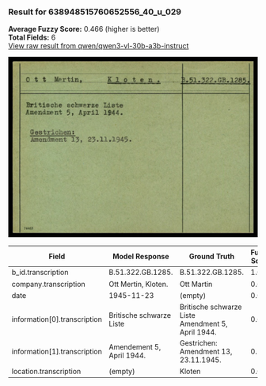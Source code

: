 ### Result for 638948515760652556_40_u_029
**Average Fuzzy Score:** 0.466 (higher is better)<br>
**Total Fields:** 6<br>
[View raw result from qwen/qwen3-vl-30b-a3b-instruct](https://github.com/RISE-UNIBAS/humanities_data_benchmark/blob/main/results/2025-10-24/T0334/request_T0334_638948515760652556_40_u_029.json)

<img src="https://github.com/RISE-UNIBAS/humanities_data_benchmark/blob/main/benchmarks/blacklist/images/638948515760652556_40_u_029.jpg?raw=true" alt="638948515760652556_40_u_029" width="600px">

| Field | Model Response | Ground Truth | Fuzzy Score | Match |
|-------|----------------|--------------|-------------|-------|
| b_id.transcription | B.51.322.GB.1285. | B.51.322.GB.1285. | 1.000 | ✅ |
| company.transcription | Ott Mertin, Kloten. | Ott Martin | 0.621 | ❌ |
| date | 1945-11-23 | (empty) | 0.000 | ❌ |
| information[0].transcription | Britische schwarze Liste | Britische schwarze Liste<br>Amendment 5, April 1944. | 0.658 | ❌ |
| information[1].transcription | Amendement 5, April 1944. | Gestrichen:<br>Amendment 13, 23.11.1945. | 0.516 | ❌ |
| location.transcription | (empty) | Kloten | 0.000 | ❌ |
